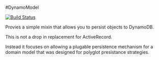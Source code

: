 #DynamoModel

[![Build Status](https://secure.travis-ci.org/rweald/dynamo_model.png?branch=master)](http://travis-ci.org/rweald/dynamo_model)

Provies a simple mixin that allows you to persist objects to DynamoDB.

This is not a drop in replacement for ActiveRecord. 

Instead it focuses on allowing a plugable persistence mechanism for a domain model that was
designed for polyglot presistance strategies. 
